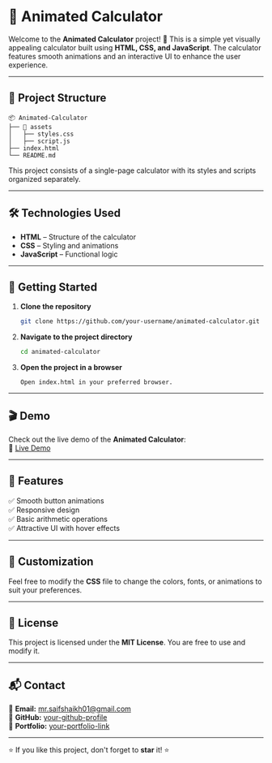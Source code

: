 # 🎨 Animated Calculator

Welcome to the **Animated Calculator** project! 🎉 This is a simple yet visually appealing calculator built using **HTML, CSS, and JavaScript**. The calculator features smooth animations and an interactive UI to enhance the user experience.

---

## 📂 Project Structure

```
📦 Animated-Calculator
├── 📁 assets
│   ├── styles.css
│   ├── script.js
├── index.html
└── README.md
```

This project consists of a single-page calculator with its styles and scripts organized separately.

---

## 🛠️ Technologies Used

- **HTML** – Structure of the calculator
- **CSS** – Styling and animations
- **JavaScript** – Functional logic

---

## 🚀 Getting Started

1. **Clone the repository**
   ```bash
   git clone https://github.com/your-username/animated-calculator.git
   ```
2. **Navigate to the project directory**
   ```bash
   cd animated-calculator
   ```
3. **Open the project in a browser**
   ```
   Open index.html in your preferred browser.
   ```

---

## 🎬 Demo

Check out the live demo of the **Animated Calculator**:  
🔗 [Live Demo](https://your-demo-link.com)

---

## 🎯 Features

✅ Smooth button animations  
✅ Responsive design  
✅ Basic arithmetic operations  
✅ Attractive UI with hover effects  

---

## 🎨 Customization

Feel free to modify the **CSS** file to change the colors, fonts, or animations to suit your preferences.

---

## 📜 License

This project is licensed under the **MIT License**. You are free to use and modify it.

---

## 📬 Contact

📧 **Email:** mr.saifshaikh01@gmail.com  
🔗 **GitHub:** [your-github-profile](https://github.com/saifshaikh01)  
🔗 **Portfolio:** [your-portfolio-link](https://your-portfolio.com)  

---

⭐ If you like this project, don't forget to **star** it! ⭐

